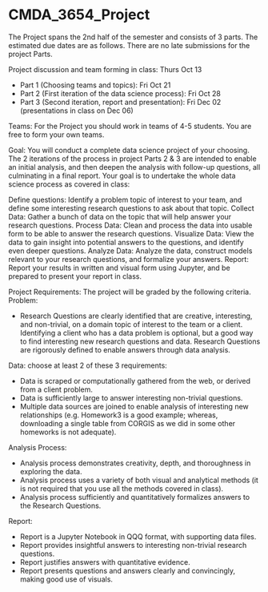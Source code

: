 # CMDA_3654_Project
The Project spans the 2nd half of the semester and consists of 3 parts.  The estimated due dates are as follows. There are no late submissions for the project Parts.

Project discussion and team forming in class:  Thurs Oct 13
- Part 1 (Choosing teams and topics): Fri Oct 21
- Part 2 (First iteration of the data science process):  Fri Oct 28
- Part 3 (Second iteration, report and presentation):  Fri Dec 02 (presentations in class on Dec 06)

Teams: For the Project you should work in teams of 4-5 students. You are free to form your own teams.  

Goal: You will conduct a complete data science project of your choosing. The 2 iterations of the process in project Parts 2 & 3 are intended to enable an initial analysis, and then deepen the analysis with follow-up questions, all culminating in a final report. Your goal is to undertake the whole data science process as covered in class:

Define questions: Identify a problem topic of interest to your team, and define some interesting research questions to ask about that topic.
Collect Data: Gather a bunch of data on the topic that will help answer your research questions.
Process Data: Clean and process the data into usable form to be able to answer the research questions.
Visualize Data: View the data to gain insight into potential answers to the questions, and identify even deeper questions.
Analyze Data: Analyze the data, construct models relevant to your research questions, and formalize your answers.
Report: Report your results in written and visual form using Jupyter, and be prepared to present your report in class.

Project Requirements:  The project will be graded by the following criteria.
Problem:
  - Research Questions are clearly identified that are creative, interesting, and non-trivial, on a domain topic of interest to the team or a client.  Identifying a client who has a data problem is optional, but a good way to find interesting new research questions and data. 
Research Questions are rigorously defined to enable answers through data analysis.

Data:  choose at least 2 of these 3 requirements:
  - Data is scraped or computationally gathered from the web, or derived from a client problem.
  - Data is sufficiently large to answer interesting non-trivial questions.
  - Multiple data sources are joined to enable analysis of interesting new relationships (e.g. Homework3 is a good example; whereas, downloading a single table from    CORGIS as we did in some other homeworks is not adequate).

Analysis Process:
  - Analysis process demonstrates creativity, depth, and thoroughness in exploring the data.
  - Analysis process uses a variety of both visual and analytical methods (it is not required that you use all the methods covered in class).
  - Analysis process sufficiently and quantitatively formalizes answers to the Research Questions.
 
Report:  
  - Report is a Jupyter Notebook in QQQ format, with supporting data files.
  - Report provides insightful answers to interesting non-trivial research questions.
  - Report justifies answers with quantitative evidence.
  - Report presents questions and answers clearly and convincingly, making good use of visuals.
